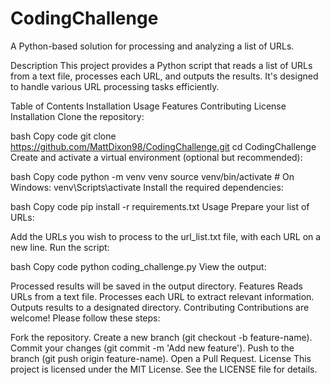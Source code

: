 # CodingChallenge
A Python-based solution for processing and analyzing a list of URLs.

Description
This project provides a Python script that reads a list of URLs from a text file, processes each URL, and outputs the results. It's designed to handle various URL processing tasks efficiently.

Table of Contents
Installation
Usage
Features
Contributing
License
Installation
Clone the repository:

bash
Copy code
git clone https://github.com/MattDixon98/CodingChallenge.git
cd CodingChallenge
Create and activate a virtual environment (optional but recommended):

bash
Copy code
python -m venv venv
source venv/bin/activate  # On Windows: venv\Scripts\activate
Install the required dependencies:

bash
Copy code
pip install -r requirements.txt
Usage
Prepare your list of URLs:

Add the URLs you wish to process to the url_list.txt file, with each URL on a new line.
Run the script:

bash
Copy code
python coding_challenge.py
View the output:

Processed results will be saved in the output directory.
Features
Reads URLs from a text file.
Processes each URL to extract relevant information.
Outputs results to a designated directory.
Contributing
Contributions are welcome! Please follow these steps:

Fork the repository.
Create a new branch (git checkout -b feature-name).
Commit your changes (git commit -m 'Add new feature').
Push to the branch (git push origin feature-name).
Open a Pull Request.
License
This project is licensed under the MIT License. See the LICENSE file for details.
